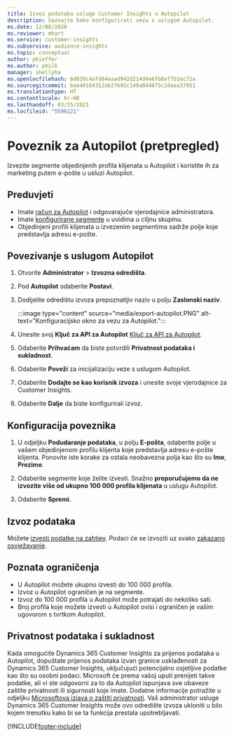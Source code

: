 ```yaml
---
title: Izvoz podataka usluge Customer Insights u Autopilot
description: Saznajte kako konfigurirati vezu s uslugom Autopilot.
ms.date: 12/08/2020
ms.reviewer: mhart
ms.service: customer-insights
ms.subservice: audience-insights
ms.topic: conceptual
author: pkieffer
ms.author: philk
manager: shellyha
ms.openlocfilehash: 6d039c4afd84eaad942d214d4e6fb8ef7b1ec72a
ms.sourcegitcommit: bae40184312ab27b95c140a044875c2daea37951
ms.translationtype: HT
ms.contentlocale: hr-HR
ms.lasthandoff: 03/15/2021
ms.locfileid: "5596121"
---
```

# <a name="connector-for-autopilot-preview"></a>Poveznik za Autopilot (pretpregled)

Izvezite segmente objedinjenih profila klijenata u Autopilot i koristite ih za marketing putem e-pošte u usluzi Autopilot. 

## <a name="prerequisites"></a>Preduvjeti

-   Imate [račun za Autopilot](https://www.autopilothq.com/) i odgovarajuće vjerodajnice administratora.
-   Imate [konfigurirane segmente](segments.md) u uvidima u ciljnu skupinu.
-   Objedinjeni profili klijenata u izvezenim segmentima sadrže polje koje predstavlja adresu e-pošte.

## <a name="connect-to-autopilot"></a>Povezivanje s uslugom Autopilot

1. Otvorite **Administrator** > **Izvozna odredišta**.

1. Pod **Autopilot** odaberite **Postavi**.

1. Dodijelite odredištu izvoza prepoznatljiv naziv u polju **Zaslonski naziv**.

   :::image type="content" source="media/export-autopilot.PNG" alt-text="Konfiguracijsko okno za vezu za Autopilot.":::

1. Unesite svoj **Ključ za API za Autopilot** [Ključ za API za Autopilot](https://autopilot.docs.apiary.io/#).

1. Odaberite **Prihvaćam** da biste potvrdili **Privatnost podataka i sukladnost**.

1. Odaberite **Poveži** za inicijalizaciju veze s uslugom Autopilot.

1. Odaberite **Dodajte se kao korisnik izvoza** i unesite svoje vjerodajnice za Customer Insights.

1. Odaberite **Dalje** da biste konfigurirali izvoz.

## <a name="configure-the-connector"></a>Konfiguracija poveznika

1. U odjeljku **Podudaranje podataka**, u polju **E-pošta**, odaberite polje u vašem objedinjenom profilu klijenta koje predstavlja adresu e-pošte klijenta. Ponovite iste korake za ostala neobavezna polja kao što su **Ime**, **Prezime**.

1. Odaberite segmente koje želite izvesti. Snažno **preporučujemo da ne izvozite više od ukupno 100 000 profila klijenata** u uslugu Autopilot. 

1. Odaberite **Spremi**.

## <a name="export-the-data"></a>Izvoz podataka

Možete [izvesti podatke na zahtjev](export-destinations.md). Podaci će se izvoziti uz svako [zakazano osvježavanje](system.md#schedule-tab).

## <a name="known-limitations"></a>Poznata ograničenja

- U Autopilot možete ukupno izvesti do 100 000 profila.
- Izvoz u Autopilot ograničen je na segmente.
- Izvoz do 100 000 profila u Autopilot može potrajati do nekoliko sati. 
- Broj profila koje možete izvesti u Autopilot ovisi i ograničen je vašim ugovorom s tvrtkom Autopilot.

## <a name="data-privacy-and-compliance"></a>Privatnost podataka i sukladnost

Kada omogućite Dynamics 365 Customer Insights za prijenos podataka u Autopilot, dopuštate prijenos podataka izvan granice usklađenosti za Dynamics 365 Customer Insights, uključujući potencijalno osjetljive podatke kao što su osobni podaci. Microsoft će prema vašoj uputi prenijeti takve podatke, ali vi ste odgovorni za to da Autopilot ispunjava sve obaveze zaštite privatnosti ili sigurnosti koje imate. Dodatne informacije potražite u odjeljku [Microsoftova izjava o zaštiti privatnosti](https://go.microsoft.com/fwlink/?linkid=396732).
Vaš administrator usluge Dynamics 365 Customer Insights može ovo odredište izvoza ukloniti u bilo kojem trenutku kako bi se ta funkcija prestala upotrebljavati.


[!INCLUDE[footer-include](../includes/footer-banner.md)]